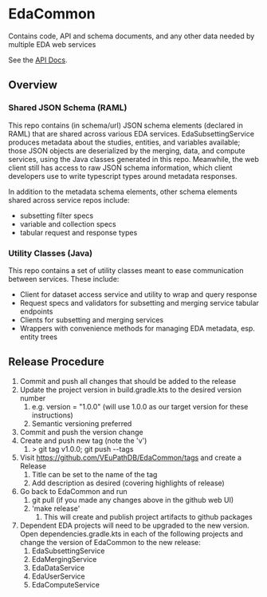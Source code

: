 # EdaCommon

Contains code, API and schema documents, and any other data needed by multiple EDA web services

See the [API Docs](https://veupathdb.github.io/EdaCommon/api.html).

## Overview

### Shared JSON Schema (RAML)

This repo contains (in schema/url) JSON schema elements (declared in RAML) that are shared across various
EDA services.  EdaSubsettingService produces metadata about the studies, entities, and variables available;
those JSON objects are deserialized by the merging, data, and compute services, using the Java classes
generated in this repo.  Meanwhile, the web client still has access to raw JSON schema information, which
client developers use to write typescript types around metadata responses.

In addition to the metadata schema elements, other schema elements shared across service repos include:

- subsetting filter specs
- variable and collection specs
- tabular request and response types

### Utility Classes (Java)

This repo contains a set of utility classes meant to ease communication between services.  These include:

- Client for dataset access service and utility to wrap and query response
- Request specs and validators for subsetting and merging service tabular endpoints
- Clients for subsetting and merging services
- Wrappers with convenience methods for managing EDA metadata, esp. entity trees

## Release Procedure

1. Commit and push all changes that should be added to the release
1. Update the project version in build.gradle.kts to the desired version number
    1. e.g. version = "1.0.0" (will use 1.0.0 as our target version for these instructions)
    1. Semantic versioning preferred
1. Commit and push the version change
1. Create and push new tag (note the 'v')
    1. \> git tag v1.0.0; git push --tags
1. Visit https://github.com/VEuPathDB/EdaCommon/tags and create a Release
    1. Title can be set to the name of the tag
    1. Add description as desired (covering highlights of release)
1. Go back to EdaCommon and run
    1. git pull (if you made any changes above in the github web UI)
    1. 'make release'
        1. This will create and publish project artifacts to github packages
1. Dependent EDA projects will need to be upgraded to the new version.  Open dependencies.gradle.kts in each of the following projects and change the version of EdaCommon to the new release:
    1. EdaSubsettingService
    1. EdaMergingService
    1. EdaDataService
    1. EdaUserService
    1. EdaComputeService
